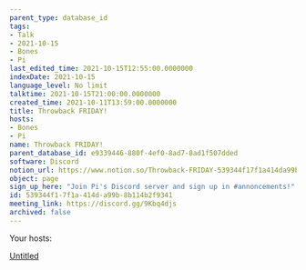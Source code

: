 ```yaml
---
parent_type: database_id
tags:
- Talk
- 2021-10-15
- Bones
- Pi
last_edited_time: 2021-10-15T12:55:00.0000000
indexDate: 2021-10-15
language_level: No limit
talktime: 2021-10-15T21:00:00.0000000
created_time: 2021-10-11T13:59:00.0000000
title: Throwback FRIDAY!
hosts:
- Bones
- Pi
name: Throwback FRIDAY!
parent_database_id: e9339446-880f-4ef0-8ad7-8ad1f507dded
software: Discord
notion_url: https://www.notion.so/Throwback-FRIDAY-539344f17f1a414da99b8b114b2f9341
object: page
sign_up_here: "Join Pi's Discord server and sign up in #annoncements!"
id: 539344f1-7f1a-414d-a99b-8b114b2f9341
meeting_link: https://discord.gg/9Kbq4djs
archived: false
---
```




Your hosts:

[Untitled](https://www.notion.so/482e61b02b9c4456b2b4fe86bb7544c6)   





